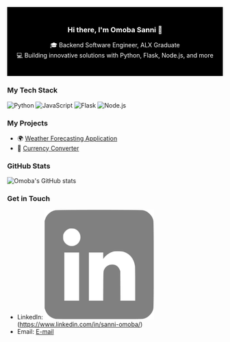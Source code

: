 <div style="background-color: black; color: white; padding: 20px; text-align: center;">

### Hi there, I'm Omoba Sanni 👋

🎓 Backend Software Engineer, ALX Graduate   
💻 Building innovative solutions with Python, Flask, Node.js, and more

</div>

### My Tech Stack
![Python](https://img.shields.io/badge/-Python-3776AB?style=flat&logo=python&logoColor=white)
![JavaScript](https://img.shields.io/badge/-JavaScript-F7DF1E?style=flat&logo=javascript&logoColor=black)
![Flask](https://img.shields.io/badge/-Flask-000000?style=flat&logo=flask&logoColor=white)
![Node.js](https://img.shields.io/badge/-Node.js-339933?style=flat&logo=node.js&logoColor=white)

### My Projects
- 🌍 [Weather Forecasting Application](https://github.com/kofifloki/weatherly-app)
- 💱 [Currency Converter](https://github.com/OmobaVII/currensee)

### GitHub Stats
![Omoba's GitHub stats](https://github-readme-stats.vercel.app/api?username=OmobaVII&show_icons=true&theme=radical)

### Get in Touch
- LinkedIn: <a href="https://www.linkedin.com/in/sanni-omoba/"><img src="images/linkedin-3-xxl.png" alt="LinkedIn"></a>(https://www.linkedin.com/in/sanni-omoba/)
- Email: [E-mail](omoba.career@gmail.com)